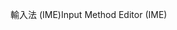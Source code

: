 <span data-ttu-id="e2d1b-101">輸入法 (IME)</span><span class="sxs-lookup"><span data-stu-id="e2d1b-101">Input Method Editor (IME)</span></span>